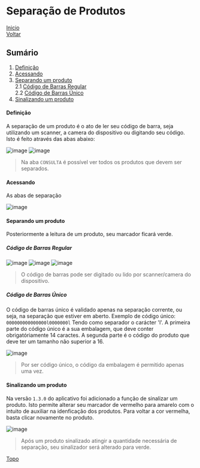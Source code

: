 # Separação de Produtos

[Inicio](https://github.com/peedroca/documentations/blob/master/Pick%20'n'%20Go/home.md#pick-n-go) </br>
[Voltar](https://github.com/peedroca/documentations/blob/master/Pick%20'n'%20Go/login.md#login)

## Sumário

1. [Definição](https://github.com/peedroca/documentations/blob/master/Pick%20'n'%20Go/separacaoProdutos.md#defini%C3%A7%C3%A3o)
2. [Acessando](https://github.com/peedroca/documentations/blob/master/Pick%20'n'%20Go/separacaoProdutos.md#acessando)
2. [Separando um produto](https://github.com/peedroca/documentations/blob/master/Pick%20'n'%20Go/separacaoProdutos.md#separando-um-produto) <br>
2.1 [Código de Barras Regular](https://github.com/peedroca/documentations/blob/master/Pick%20'n'%20Go/separacaoProdutos.md#c%C3%B3digo-de-barras-regular) <br>
2.2 [Código de Barras Único](https://github.com/peedroca/documentations/blob/master/Pick%20'n'%20Go/separacaoProdutos.md#c%C3%B3digo-de-barras-%C3%BAnico)
3. [Sinalizando um produto](https://github.com/peedroca/documentations/blob/master/Pick%20'n'%20Go/separacaoProdutos.md#sinalizando-um-produto) 

#### Definição

A separação de um produto é o ato de ler seu código de barra, seja utilizando um scanner, a camera do dispositivo ou digitando seu código.
Isto é feito através das abas abaixo:

![image](http://hunes.com.br/imagens/mobile/pickngo/018.png)
![image](http://hunes.com.br/imagens/mobile/pickngo/017.png)
> Na aba `CONSULTA` é possível ver todos os produtos que devem ser separados.

#### Acessando

As abas de separação

![image](http://hunes.com.br/imagens/mobile/pickngo/026.png)

#### Separando um produto

Posteriormente a leitura de um produto, seu marcador ficará verde.

##### Código de Barras Regular

![image](http://hunes.com.br/imagens/mobile/pickngo/021.png)
![image](http://hunes.com.br/imagens/mobile/pickngo/022.png)
![image](http://hunes.com.br/imagens/mobile/pickngo/023.png)
> O código de barras pode ser digitado ou lido por scanner/camera do dispositivo.

##### Código de Barras Único

O código de barras único é validado apenas na separação corrente, ou seja, na separação que estiver em aberto. Exemplo de código único: `000000000000000l0000000l` Tendo como separador o carácter 'l'. A primeira parte do código único é a sua embalagem, que deve conter obrigatóriamente 14 caractes. A segunda parte é o código do produto que deve ter um tamanho não superior a 16.

![image](http://hunes.com.br/imagens/mobile/pickngo/024.png)
> Por ser código único, o código da embalagem é permitido apenas uma vez.

#### Sinalizando um produto

Na versão `1.3.0` do aplicativo foi adicionado a função de sinalizar um produto. Isto permite alterar seu marcador de vermelho para amarelo com o intuito de auxiliar na idenficação dos produtos. Para voltar a cor vermelha, basta clicar novamente no produto.

![image](http://hunes.com.br/imagens/mobile/pickngo/020.png)
> Após um produto sinalizado atingir a quantidade necessária de separação, seu sinalizador será alterado para verde.

[Topo](https://github.com/peedroca/documentations/blob/master/Pick%20'n'%20Go/separacaoProdutos.md#separa%C3%A7%C3%A3o-de-produtos)
